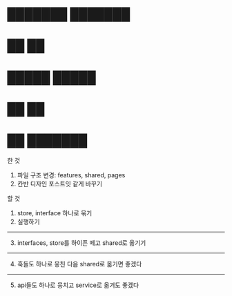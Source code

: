 # ███████ ███████ 
# ██      ██      
# █████   █████   
# ██      ██      
# ██      ███████ 

한 것
1. 파일 구조 변경: features, shared, pages
2. 칸반 디자인 포스트잇 같게 바꾸기

할 것
1. store, interface 하나로 묶기
2. 실행하기
----
3. interfaces, store를 하이픈 떼고 shared로 옮기기
----
4. 훅들도 하나로 뭉친 다음 shared로 옮기면 좋겠다
----
5. api들도 하나로 뭉치고 service로 옮겨도 좋겠다